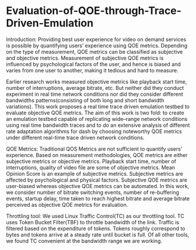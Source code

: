 # Evaluation-of-QOE-through-Trace-Driven-Emulation

Introduction:
Providing best user experience for video on demand services is possible by quantifying users’ experience using QOE metrics. Depending on the type of measurement, QOE metrics can be classified as subjective and objective metrics. Measurement of subjective QOE metrics is influenced by psychological factors of the user, and hence is biased and varies from one user to another, making it tedious and hard to measure.

Earlier research works measured objective metrics like playback start time, number of interruptions, average bitrate, etc. But neither did they conduct experiment in real time network conditions nor did they consider different bandwidths patterns(consisting of both long and short bandwidth variations). This work proposes a real time trace driven emulation testbed to evaluate objective QOE metrics. The aim of this work is two fold: to create an emulation testbed capable of replicating wide–range network conditions using real time bandwidth traces and to do an extensive analysis of different rate adaptation algorithms for dash by choosing noteworthy QOE metrics under different real-time trace driven network conditions.

QOE Metrics:
Traditional QOS Metrics are not sufficient to quantify users’ experience.
Based on measurement methodologies, QOE metrics are either subjective metrics or objective metrics.
Playback start time, number of interruptions, quality of video file are some of objective metrics.
Mean Opinion Score is an example of subjective metrics. Subjective metrics are affected by psychological and physical factors.
Subjective QOE metrics are user-biased whereas objective QOE metrics can be automated. 
In this work, we consider number of bitrate switching events, number of re-buffering events, startup delay, time taken to reach highest bitrate and average bitrate perceived as objective QOE metrics for evaluation.

Throttling tool:
We used Linux Traffic Control(TC) as our throttling tool.
TC uses Token Bucket Filter(TBF) to throttle bandwidth of the link.
Traffic is filtered based on the expenditure of tokens.
Tokens roughly correspond to bytes and tokens arrive at a steady rate until bucket is full.
Of all other tools, we found TC convenient at the bandwidth range we are working.
